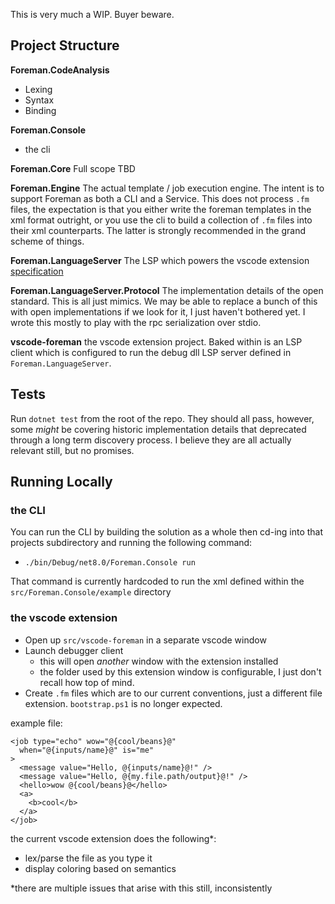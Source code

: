 This is very much a WIP. Buyer beware.

## Project Structure

**Foreman.CodeAnalysis**
- Lexing
- Syntax
- Binding

**Foreman.Console**
- the cli

**Foreman.Core**
Full scope TBD

**Foreman.Engine**
The actual template / job execution engine. The intent is to support Foreman as both a CLI and a Service. This does not process `.fm` files, the expectation is that you either write the foreman templates in the xml format outright, or you use the cli to build a collection of `.fm` files into their xml counterparts. The latter is strongly recommended in the grand scheme of things.

**Foreman.LanguageServer**
The LSP which powers the vscode extension
[specification](https://microsoft.github.io/language-server-protocol/specifications/lsp/3.17/specification/)

**Foreman.LanguageServer.Protocol**
The implementation details of the open standard. This is all just mimics. We may be able to replace a bunch of this with open implementations if we look for it, I just haven't bothered yet. I wrote this mostly to play with the rpc serialization over stdio.

**vscode-foreman**
the vscode extension project. Baked within is an LSP client which is configured to run the debug dll LSP server defined in `Foreman.LanguageServer`.

## Tests
Run `dotnet test` from the root of the repo. They should all pass, however, some *might* be covering historic implementation details that deprecated through a long term discovery process. I believe they are all actually relevant still, but no promises.

## Running Locally

### the CLI
You can run the CLI by building the solution as a whole then cd-ing into that projects subdirectory and running the following command:
- `./bin/Debug/net8.0/Foreman.Console run`

That command is currently hardcoded to run the xml defined within the `src/Foreman.Console/example` directory

### the vscode extension
- Open up `src/vscode-foreman` in a separate vscode window
- Launch debugger client
    - this will open *another* window with the extension installed
    - the folder used by this extension window is configurable, I just don't recall how top of mind.
- Create `.fm` files which are to our current conventions, just a different file extension. `bootstrap.ps1` is no longer expected.

example file:
```
<job type="echo" wow="@{cool/beans}@"
  when="@{inputs/name}@" is="me"
>
  <message value="Hello, @{inputs/name}@!" />
  <message value="Hello, @{my.file.path/output}@!" />
  <hello>wow @{cool/beans}@</hello>
  <a>
    <b>cool</b>
  </a>
</job>
```

the current vscode extension does the following*:
- lex/parse the file as you type it
- display coloring based on semantics

*there are multiple issues that arise with this still, inconsistently